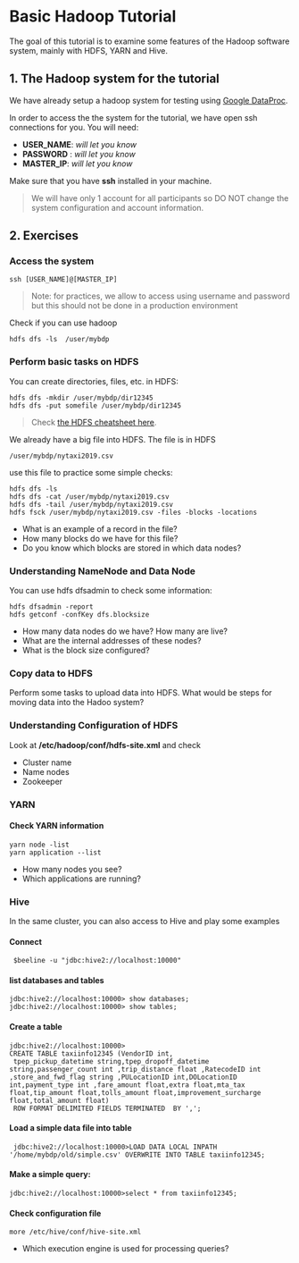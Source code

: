 # Basic Hadoop Tutorial

The goal of this tutorial is to examine some features of the Hadoop software system, mainly with HDFS, YARN and Hive.

## 1. The Hadoop system for the tutorial
We have already setup a hadoop system for testing using [Google DataProc](https://cloud.google.com/dataproc/).

In order to access the the system for the tutorial, we have open ssh connections for you. You will need:

* **USER_NAME**: *will let you know*
* **PASSWORD** : *will let you know*
* **MASTER_IP**: *will let you know*

Make sure that you have **ssh** installed in your machine.
>We will have only 1 account for all participants so DO NOT change the system configuration and account information.

## 2. Exercises
### Access the system
```
ssh [USER_NAME]@[MASTER_IP]
```
>Note: for practices, we allow to access using username and password but this should not be done in a production environment

Check if you can use hadoop
```
hdfs dfs -ls  /user/mybdp
```
### Perform basic tasks on HDFS
You can create directories, files, etc. in HDFS:
```
hdfs dfs -mkdir /user/mybdp/dir12345
hdfs dfs -put somefile /user/mybdp/dir12345
```
>Check [the HDFS cheatsheet here](http://images.linoxide.com/hadoop-hdfs-commands-cheatsheet.pdf).

We already have a big file into HDFS. The file is in HDFS
```
/user/mybdp/nytaxi2019.csv
```
use this file to practice some simple checks:
```
hdfs dfs -ls
hdfs dfs -cat /user/mybdp/nytaxi2019.csv
hdfs dfs -tail /user/mybdp/nytaxi2019.csv
hdfs fsck /user/mybdp/nytaxi2019.csv -files -blocks -locations
```
* What is an example of a record in the file?
* How many blocks do we have for this file?
* Do you know which blocks are stored in which data nodes?
### Understanding NameNode and Data Node

You can use hdfs dfsadmin to check some information:

```
hdfs dfsadmin -report
hdfs getconf -confKey dfs.blocksize
```
* How many data nodes do we have? How many are live?
* What are the internal addresses of these nodes?
* What is the block size configured?

### Copy data to HDFS
Perform some tasks to upload data into HDFS. What would be steps for moving data into the Hadoo system?
### Understanding Configuration of HDFS

Look at **/etc/hadoop/conf/hdfs-site.xml** and check
* Cluster name
* Name nodes
* Zookeeper

### YARN
#### Check YARN information
```
yarn node -list
yarn application --list
```
* How many nodes you see?
* Which applications are running?


### Hive

In the same cluster, you can also access to Hive and play some examples

#### Connect
```
 $beeline -u "jdbc:hive2://localhost:10000"
```
#### list databases and tables
```
jdbc:hive2://localhost:10000> show databases;
jdbc:hive2://localhost:10000> show tables;
```

#### Create a table
```
jdbc:hive2://localhost:10000>
CREATE TABLE taxiinfo12345 (VendorID int,
 tpep_pickup_datetime string,tpep_dropoff_datetime string,passenger_count int ,trip_distance float ,RatecodeID int ,store_and_fwd_flag string ,PULocationID int,DOLocationID int,payment_type int ,fare_amount float,extra float,mta_tax float,tip_amount float,tolls_amount float,improvement_surcharge float,total_amount float)
 ROW FORMAT DELIMITED FIELDS TERMINATED  BY ',';
```
#### Load a simple data file into table
```
 jdbc:hive2://localhost:10000>LOAD DATA LOCAL INPATH '/home/mybdp/old/simple.csv' OVERWRITE INTO TABLE taxiinfo12345;
```
 #### Make a simple query:
 ```
 jdbc:hive2://localhost:10000>select * from taxiinfo12345;
```

#### Check configuration file
```
more /etc/hive/conf/hive-site.xml
```
* Which execution engine is used for processing queries?
